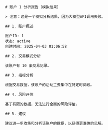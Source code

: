 
            # 账户 1 分析报告（模拟结果）
            
            > 注意：这是一个模拟分析结果，因为大模型API调用失败。
            
            ## 1. 账户概述
            
            账户ID: 1
            状态: active
            创建时间: 2025-04-03 01:06:58
            
            ## 2. 交易模式分析
            
            该账户有 10 条交易记录。
            
            ## 3. 指标分析
            
            根据交易数据，该账户的活动主要集中在特定时间段。
            
            ## 4. 风险评估
            
            基于有限的数据，无法进行全面的风险评估。
            
            ## 5. 建议
            
            建议进一步收集和分析该账户的数据，以获得更准确的见解。
            